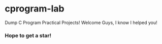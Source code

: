 # cprogram-lab
Dump C Program Practical Projects!
Welcome Guys, I know I helped you!
### Hope to get a star!
